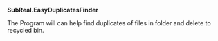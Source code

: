 **SubReal.EasyDuplicatesFinder**

The Program will can help find duplicates of files in folder and delete to recycled bin.
